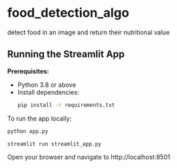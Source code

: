 # food_detection_algo
detect food in an image and return their nutritional value

## Running the Streamlit App

**Prerequisites:**

- Python 3.8 or above
- Install dependencies:
  ```bash
  pip install -r requirements.txt
  ```

To run the app locally:

```bash
python app.py
```
```bash
streamlit run streamlit_app.py
```

Open your browser and navigate to http://localhost:8501
